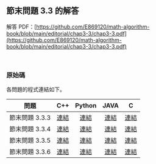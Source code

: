 ## 節末問題 3.3 的解答

解答 PDF：[https://github.com/E869120/math-algorithm-book/blob/main/editorial/chap3-3/chap3-3.pdf](https://github.com/E869120/math-algorithm-book/blob/main/editorial/chap3-3/chap3-3.pdf)

<br />

### 原始碼

各問題的程式連結如下。

| 問題 | C++ | Python | JAVA | C |
|:---:|:---:|:---:|:---:|:---:|
| 節末問題 3.3.3 | [連結](https://github.com/facespublications/math-algorithm-book_tw/blob/main/editorial_ch/chap3-3/prob3-3-3.cpp) | [連結](https://github.com/facespublications/math-algorithm-book/blob/main/editorial/chap3-3/prob3-3-3.py) | [連結](https://github.com/facespublications/math-algorithm-book/blob/main/editorial/chap3-3/prob3-3-3.java) | [連結](https://github.com/facespublications/math-algorithm-book/blob/main/editorial/chap3-3/prob3-3-3.c) |
| 節末問題 3.3.4 | [連結](https://github.com/facespublications/math-algorithm-book/blob/main/editorial/chap3-3/prob3-3-4.cpp) | [連結](https://github.com/facespublications/math-algorithm-book/blob/main/editorial/chap3-3/prob3-3-4.py) | [連結](https://github.com/facespublications/math-algorithm-book/blob/main/editorial/chap3-3/prob3-3-4.java) | [連結](https://github.com/facespublications/math-algorithm-book/blob/main/editorial/chap3-3/prob3-3-4.c) |
| 節末問題 3.3.5 | [連結](https://github.com/facespublications/math-algorithm-book/blob/main/editorial/chap3-3/prob3-3-5.cpp) | [連結](https://github.com/facespublications/math-algorithm-book/blob/main/editorial/chap3-3/prob3-3-5.py) | [連結](https://github.com/facespublications/math-algorithm-book/blob/main/editorial/chap3-3/prob3-3-5.java) | [連結](https://github.com/facespublications/math-algorithm-book/blob/main/editorial/chap3-3/prob3-3-5.c) |
| 節末問題 3.3.6 | [連結](https://github.com/facespublications/math-algorithm-book/blob/main/editorial/chap3-3/prob3-3-6.cpp) | [連結](https://github.com/facespublications/math-algorithm-book/blob/main/editorial/chap3-3/prob3-3-6.py) | [連結](https://github.com/facespublications/math-algorithm-book/blob/main/editorial/chap3-3/prob3-3-6.java) | [連結](https://github.com/facespublications/math-algorithm-book/blob/main/editorial/chap3-3/prob3-3-6.c) |
